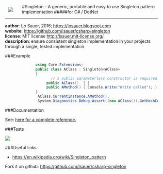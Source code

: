 
<img src="https://googledrive.com/host/0ByqWUM5YoR35SUREUWdZcTRiQ3M/singleton-icon2.jpg" style="border:0px; margin:10px; margin-right:30px; float:left;" />
#Singleton -  A generic, portable and easy to use Singleton pattern implementation
#####for C# / DotNet

---

**author**: Lo Sauer, 2016; https://losauer.blogspot.com   
**website**: https://github.com/lsauer/csharp-singleton   
**license**: MIT license http://lsauer.mit-license.org/   
**description**: ensure consistent singleton implementation in your projects through a single, tested implementation   


###Example
  
<example>


```cs
              using Core.Extensions;
              public class AClass : Singleton<AClass>
              {
                     // a public parameterless constructor is required
                   public AClass()  { }
                   public AMethod() { Console.Write("Write called"); }
              }
               AClass.CurrentInstance.AMethod();
               System.Diagnostics.Debug.Assert((new AClass()).GetHashCode() == AClass.CurrentInstance.GetHashCode(), "Same Instance")
```

</example>

###Documentation

See: <a href="https://googledrive.com/host/0ByqWUM5YoR35MnV3V0pDdERyd0U/index.html">here for a complete reference.</a>

###Tests

<img src="https://googledrive.com/host/0ByqWUM5YoR35SUREUWdZcTRiQ3M/singleton_testsrun.png" target="_blank" />


###Useful links: 
- https://en.wikipedia.org/wiki/Singleton_pattern

Fork it on github: https://github.com/lsauer/csharp-singleton
